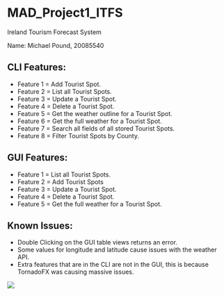 # MAD_Project1_ITFS
Ireland Tourism Forecast System

Name: Michael Pound, 20085540

## CLI Features:
 
 + Feature 1 = Add Tourist Spot.
 + Feature 2 = List all Tourist Spots.
 + Feature 3 = Update a Tourist Spot.
 + Feature 4 = Delete a Tourist Spot.
 + Feature 5 = Get the weather outline for a Tourist Spot.
 + Feature 6 = Get the full weather for a Tourist Spot.
 + Feature 7 = Search all fields of all stored Tourist Spots.
 + Feature 8 = Filter Tourist Spots by County.

## GUI Features:
 
 + Feature 1 = List all Tourist Spots.
 + Feature 2 = Add Tourist Spots
 + Feature 3 = Update a Tourist Spot.
 + Feature 4 = Delete a Tourist Spot.
 + Feature 5 = Get the full weather for a Tourist Spot.
 
 ## Known Issues:

 + Double Clicking on the GUI table views returns an error.
 + Some values for longitude and latitude cause issues with the weather API.
 + Extra features that are in the CLI are not in the GUI, this is because TornadoFX was causing massive issues.





![][register]

[register]: ./public/register.png

